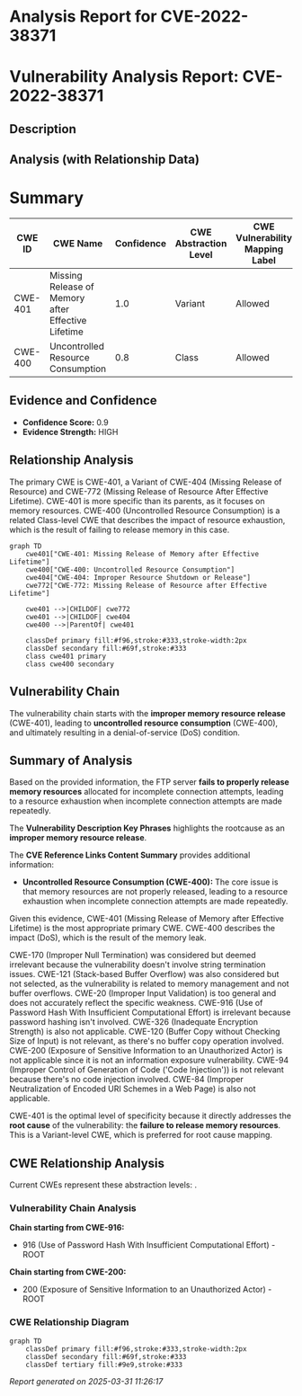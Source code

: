 # Analysis Report for CVE-2022-38371

# Vulnerability Analysis Report: CVE-2022-38371

## Description



## Analysis (with Relationship Data)

# Summary
| CWE ID | CWE Name | Confidence | CWE Abstraction Level | CWE Vulnerability Mapping Label | CWE-Vulnerability Mapping Notes |
|---|---|---|---|---|---|
| CWE-401 | Missing Release of Memory after Effective Lifetime | 1.0 | Variant | Allowed | Primary CWE |
| CWE-400 | Uncontrolled Resource Consumption | 0.8 | Class | Allowed | Secondary Candidate |

## Evidence and Confidence

*   **Confidence Score:** 0.9
*   **Evidence Strength:** HIGH

## Relationship Analysis
The primary CWE is CWE-401, a Variant of CWE-404 (Missing Release of Resource) and CWE-772 (Missing Release of Resource After Effective Lifetime). CWE-401 is more specific than its parents, as it focuses on memory resources. CWE-400 (Uncontrolled Resource Consumption) is a related Class-level CWE that describes the impact of resource exhaustion, which is the result of failing to release memory in this case.

```mermaid
graph TD
    cwe401["CWE-401: Missing Release of Memory after Effective Lifetime"]
    cwe400["CWE-400: Uncontrolled Resource Consumption"]
    cwe404["CWE-404: Improper Resource Shutdown or Release"]
    cwe772["CWE-772: Missing Release of Resource after Effective Lifetime"]

    cwe401 -->|CHILDOF| cwe772
    cwe401 -->|CHILDOF| cwe404
    cwe400 -->|ParentOf| cwe401

    classDef primary fill:#f96,stroke:#333,stroke-width:2px
    classDef secondary fill:#69f,stroke:#333
    class cwe401 primary
    class cwe400 secondary
```

## Vulnerability Chain
The vulnerability chain starts with the **improper memory resource release** (CWE-401), leading to **uncontrolled resource consumption** (CWE-400), and ultimately resulting in a denial-of-service (DoS) condition.

## Summary of Analysis
Based on the provided information, the FTP server **fails to properly release memory resources** allocated for incomplete connection attempts, leading to a resource exhaustion when incomplete connection attempts are made repeatedly.

The **Vulnerability Description Key Phrases** highlights the rootcause as an **improper memory resource release**.

The **CVE Reference Links Content Summary** provides additional information:
*   **Uncontrolled Resource Consumption (CWE-400):** The core issue is that memory resources are not properly released, leading to a resource exhaustion when incomplete connection attempts are made repeatedly.

Given this evidence, CWE-401 (Missing Release of Memory after Effective Lifetime) is the most appropriate primary CWE. CWE-400 describes the impact (DoS), which is the result of the memory leak.

CWE-170 (Improper Null Termination) was considered but deemed irrelevant because the vulnerability doesn't involve string termination issues. CWE-121 (Stack-based Buffer Overflow) was also considered but not selected, as the vulnerability is related to memory management and not buffer overflows. CWE-20 (Improper Input Validation) is too general and does not accurately reflect the specific weakness. CWE-916 (Use of Password Hash With Insufficient Computational Effort) is irrelevant because password hashing isn't involved. CWE-326 (Inadequate Encryption Strength) is also not applicable. CWE-120 (Buffer Copy without Checking Size of Input) is not relevant, as there's no buffer copy operation involved. CWE-200 (Exposure of Sensitive Information to an Unauthorized Actor) is not applicable since it is not an information exposure vulnerability. CWE-94 (Improper Control of Generation of Code ('Code Injection')) is not relevant because there's no code injection involved. CWE-84 (Improper Neutralization of Encoded URI Schemes in a Web Page) is also not applicable.

CWE-401 is the optimal level of specificity because it directly addresses the **root cause** of the vulnerability: the **failure to release memory resources**. This is a Variant-level CWE, which is preferred for root cause mapping.


## CWE Relationship Analysis

Current CWEs represent these abstraction levels: .


### Vulnerability Chain Analysis

**Chain starting from CWE-916:**
- 916 (Use of Password Hash With Insufficient Computational Effort) - ROOT


**Chain starting from CWE-200:**
- 200 (Exposure of Sensitive Information to an Unauthorized Actor) - ROOT



### CWE Relationship Diagram

```mermaid
graph TD
    classDef primary fill:#f96,stroke:#333,stroke-width:2px
    classDef secondary fill:#69f,stroke:#333
    classDef tertiary fill:#9e9,stroke:#333
```



*Report generated on 2025-03-31 11:26:17*
